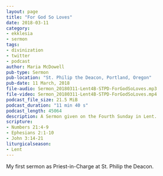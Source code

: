 ```yaml
---
layout: page
title: "For God So Loves"
date: 2018-03-11
category:
- ekklesia
- sermon
tags:
- divinization
- twitter
- podcast
author: Maria McDowell
pub-type: Sermon
pub-location: "St. Philip the Deacon, Portland, Oregon"
pub-date: 11 March, 2018
file-audio: Sermon_20180311-Lent4B-STPD-ForGodSoLoves.mp3
file-video: Sermon_20180311-Lent4B-STPD-ForGodSoLoves.mp4
podcast_file_size: 21.5 MiB
podcast_duration: "11 min 40 s"
podcast_length: 45064
description: A Sermon given on the Fourth Sunday in Lent.
scripture:
- Numbers 21:4-9
- Ephesians 2:1-10
- John 3:14-21
liturgicalseason:
- Lent
---
```

My first sermon as Priest-in-Charge at St. Philip the Deacon.
